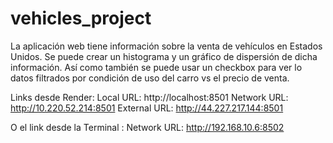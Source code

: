 # vehicles_project
La aplicación web tiene información sobre la venta de vehículos en Estados Unidos. Se puede crear un histograma y un gráfico de dispersión de dicha información. Así como también se puede usar un checkbox para ver lo datos filtrados por condición de uso del carro vs el precio de venta. 

  Links desde Render:
  Local URL: http://localhost:8501
  Network URL: http://10.220.52.214:8501
  External URL: http://44.227.217.144:8501

  O el link desde la Terminal : 
    Network URL: http://192.168.10.6:8502